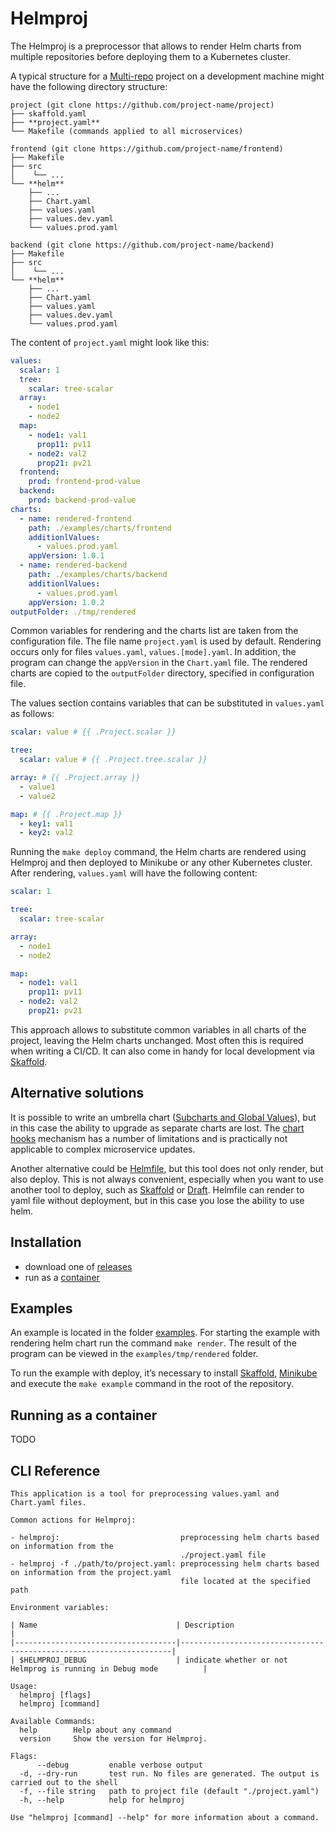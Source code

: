 # Helmproj

The Helmproj is a preprocessor that allows to render Helm charts from multiple repositories before deploying them to a Kubernetes cluster.

A typical structure for a [Multi-repo](https://hackernoon.com/mono-repo-vs-multi-repo-vs-hybrid-whats-the-right-approach-dv1a3ugn) project on a development machine might have the following directory structure:
```
project (git clone https://github.com/project-name/project)
├── skaffold.yaml
├── **project.yaml**
└── Makefile (commands applied to all microservices)

frontend (git clone https://github.com/project-name/frontend)
├── Makefile
├── src
│    └── ...
└── **helm**
    ├── ...
    ├── Chart.yaml
    ├── values.yaml
    ├── values.dev.yaml
    └── values.prod.yaml

backend (git clone https://github.com/project-name/backend)
├── Makefile
├── src
│    └── ...
└── **helm**
    ├── ...
    ├── Chart.yaml
    ├── values.yaml
    ├── values.dev.yaml
    └── values.prod.yaml
```

The content of `project.yaml` might look like this:

```yaml
values:
  scalar: 1
  tree:
    scalar: tree-scalar
  array:
    - node1
    - node2
  map:
    - node1: val1
      prop11: pv11
    - node2: val2
      prop21: pv21
  frontend:
    prod: frontend-prod-value
  backend:
    prod: backend-prod-value
charts:
  - name: rendered-frontend
    path: ./examples/charts/frontend
    additionlValues:
      - values.prod.yaml
    appVersion: 1.0.1
  - name: rendered-backend
    path: ./examples/charts/backend
    additionlValues:
      - values.prod.yaml
    appVersion: 1.0.2
outputFolder: ./tmp/rendered
```

Common variables for rendering and the charts list are taken from the configuration file. The file name `project.yaml` is used by default. Rendering occurs only for files `values.yaml`, `values.[mode].yaml`. In addition, the program can change the `appVersion` in the `Chart.yaml` file. The rendered charts are copied to the `outputFolder` directory, specified in configuration file.

The values section contains variables that can be substituted in `values.yaml` as follows:

```yaml
scalar: value # {{ .Project.scalar }}

tree:
  scalar: value # {{ .Project.tree.scalar }}

array: # {{ .Project.array }}
  - value1
  - value2

map: # {{ .Project.map }}
  - key1: val1
  - key2: val2
```

Running the `make deploy` command, the Helm charts are rendered using Helmproj and then deployed to Minikube or any other Kubernetes cluster.
After rendering, `values.yaml` will have the following content:
```yaml
scalar: 1

tree:
  scalar: tree-scalar

array:
  - node1
  - node2

map:
  - node1: val1
    prop11: pv11
  - node2: val2
    prop21: pv21
```

This approach allows to substitute common variables in all charts of the project, leaving the Helm charts unchanged. Most often this is required when writing a CI/CD. It can also come in handy for local development via [Skaffold](https://skaffold.dev).

## Alternative solutions

It is possible to write an umbrella chart ([Subcharts and Global Values](https://helm.sh/docs/chart_template_guide/subcharts_and_globals)), but in this case the ability to upgrade as separate charts are lost. The [chart hooks](https://helm.sh/docs/topics/charts_hooks) mechanism has a number of limitations and is practically not applicable to complex microservice updates.

Another alternative could be [Helmfile](https://github.com/roboll/helmfile), but this tool does not only render, but also deploy. This is not always convenient, especially when you want to use another tool to deploy, such as [Skaffold](https://skaffold.dev) or [Draft](https://draft.sh). Helmfile can render to yaml file without deployment, but in this case you lose the ability to use helm.

## Installation

- download one of [releases](https://github.com/RyazanovAlexander/helmproj/releases)
- run as a [container](#running-as-a-container)

## Examples

An example is located in the folder [examples](https://github.com/RyazanovAlexander/helmproj/tree/main/examples). For starting the example with rendering helm chart run the command `make render`. The result of the program can be viewed in the `examples/tmp/rendered` folder.

To run the example with deploy, it’s necessary to install [Skaffold](https://skaffold.dev/docs/install), [Minikube](https://v1-18.docs.kubernetes.io/docs/tasks/tools/install-minikube) and execute the `make example` command in the root of the repository.

## Running as a container

TODO

## CLI Reference

```
This application is a tool for preprocessing values.yaml and Chart.yaml files.

Common actions for Helmproj:

- helmproj:                           preprocessing helm charts based on information from the
                                      ./project.yaml file
- helmproj -f ./path/to/project.yaml: preprocessing helm charts based on information from the project.yaml
                                      file located at the specified path

Environment variables:

| Name                               | Description                                                        |
|------------------------------------|--------------------------------------------------------------------|
| $HELMPROJ_DEBUG                    | indicate whether or not Helmprog is running in Debug mode          |

Usage:
  helmproj [flags]
  helmproj [command]

Available Commands:
  help        Help about any command
  version     Show the version for Helmproj.

Flags:
      --debug         enable verbose output
  -d, --dry-run       test run. No files are generated. The output is carried out to the shell
  -f, --file string   path to project file (default "./project.yaml")
  -h, --help          help for helmproj

Use "helmproj [command] --help" for more information about a command.
```
